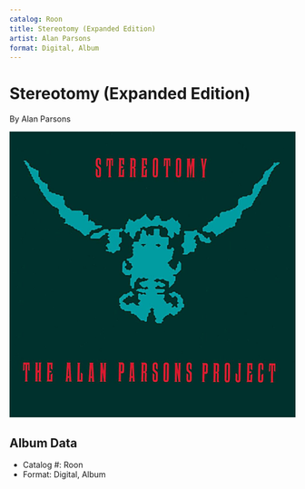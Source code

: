 ```yaml
---
catalog: Roon
title: Stereotomy (Expanded Edition)
artist: Alan Parsons
format: Digital, Album
---
```


# Stereotomy (Expanded Edition)

By Alan Parsons

![](../../assets/albumcovers/Alan_Parsons-Stereotomy_Expanded_Edition.png)

## Album Data

- Catalog #: Roon
- Format: Digital, Album

